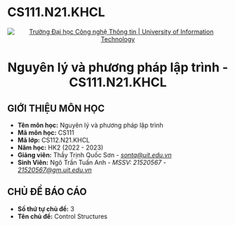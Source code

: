 # CS111.N21.KHCL
<!-- Banner -->
<p align="center">
  <a href="https://www.uit.edu.vn/" title="Trường Đại học Công nghệ Thông tin" style="border: none;">
    <img src="https://i.imgur.com/WmMnSRt.png" alt="Trường Đại học Công nghệ Thông tin | University of Information Technology">
  </a>
</p>

<!-- Title -->
<h1 align="center"><b>Nguyên lý và phương pháp lập trình - CS111.N21.KHCL</b></h1>


## GIỚI THIỆU MÔN HỌC
* **Tên môn học:** Nguyên lý và phương pháp lập trình
* **Mã môn học:** CS111
* **Mã lớp:** CS112.N21.KHCL
* **Năm học:** HK2 (2022 - 2023)
* **Giảng viên:** Thầy Trịnh Quốc Sơn - *sontq@uit.edu.vn*
* **Sinh Viên:** Ngô Trần Tuấn Anh - *MSSV: 21520567* - *21520567@gm.uit.edu.vn*

## CHỦ ĐỀ BÁO CÁO
* **Số thứ tự chủ đề:** 3
* **Tên chủ đề:**  Control Structures
